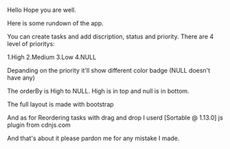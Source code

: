 Hello Hope you are well.

Here is some rundown of the app.

You can create tasks and add discription, status and priority.
There are 4 level of prioritys:

1.High
2.Medium
3.Low
4.NULL

Depanding on the priority it'll show different color badge (NULL doesn't have any)

The orderBy is High to NULL. High is in top and null is in bottom.
 
The full layout is made with bootstrap

And as for Reordering tasks with drag and drop I userd [Sortable @ 1.13.0] js plugin from cdnjs.com

And that's about it please pardon me for any mistake I made.
